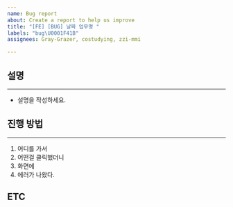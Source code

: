 ```yaml
---
name: Bug report
about: Create a report to help us improve
title: "[FE] [BUG] 날짜 업무명 "
labels: "bug\U0001F41B"
assignees: Gray-Grazer, costudying, zzi-mmi

---
```


## 설명
* * *
- 설명을 작성하세요.

## 진행 방법
* * *
1. 어디를 가서
2. 어떤걸 클릭했더니
3. 화면에
4. 에러가 나왔다.

## ETC
